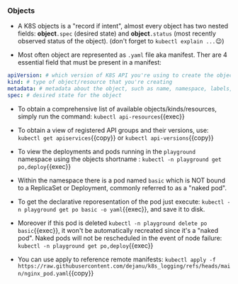 
### Objects

* A K8S objects is a "record if intent", almost every object has two nested fields: **object**`.spec` (desired state) and **object**`.status` (most recently observed status of the object). (don't forget to `kubectl explain ...`😉)

* Most often object are represented as `.yaml` file aka manifest. Ther are 4 essential field that must be present in a manifest:

```yaml
apiVersion: # which version of K8S API you're using to create the object, i.e. core API v1 / apps/v1 or v1
kind: # type of object/resource that you're creating
metadata: # metadata about the object, such as name, namespace, labels, and annotations
spec: # desired state for the object
```

* To obtain a comprehensive list of available objects/kinds/resources, simply run the command: `kubectl api-resources`{{exec}}

* To obtain a view of registered API groups and their versions, use: `kubectl get apiservices`{{copy}} or `kubectl api-versions`{{copy}}

* To view the deployments and pods running in the `playground` namespace using the objects shortname : `kubectl -n playground get po,deploy`{{exec}}

* Within the namespace there is a pod named `basic` which is NOT bound to a ReplicaSet or Deployment, commonly referred to as a "naked pod".

* To get the declarative reporesentation of the pod just execute: `kubectl -n playground get po basic -o yaml`{{exec}}, and save it to disk.

* Moreover if this pod is deleted `kubectl -n playground delete po basic`{{exec}}, it won't be automatically recreated since it's a "naked pod". Naked pods will not be rescheduled in the event of node failure: `kubectl -n playground get po,deploy`{{exec}}

* You can use apply to reference remote manifests: `kubectl apply -f https://raw.githubusercontent.com/dejanu/k8s_logging/refs/heads/main/nginx_pod.yaml`{{copy}}